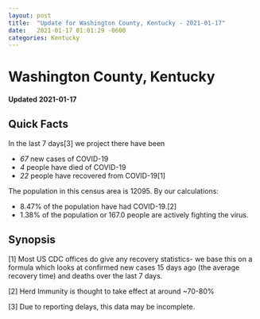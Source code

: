 ```yaml
---
layout: post
title:  "Update for Washington County, Kentucky - 2021-01-17"
date:   2021-01-17 01:01:29 -0600
categories: Kentucky
---
```


# Washington County, Kentucky
#### Updated 2021-01-17

## Quick Facts

In the last 7 days[3] we project there have been
- *67* new cases of COVID-19
- *4* people have died of COVID-19
- *22* people have recovered from COVID-19[1]

The population in this census area is 12095. By our calculations:
- 8.47% of the population have had COVID-19.[2]
- 1.38% of the population or 167.0 people are actively fighting the virus.

## Synopsis




[1] Most US CDC offices do give any recovery statistics- we base this on a formula which looks at confirmed new cases
15 days ago (the average recovery time) and deaths over the last 7 days.

[2] Herd Immunity is thought to take effect at around ~70-80%

[3] Due to reporting delays, this data may be incomplete.
 
    